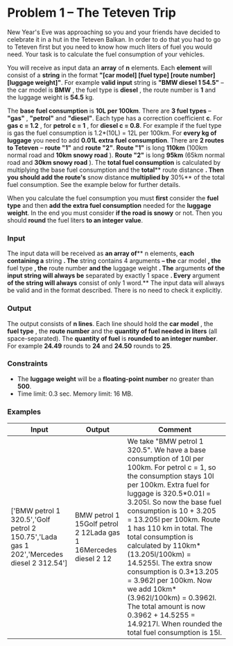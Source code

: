 # Problem 1 – The Teteven Trip

New Year&#39;s Eve was approaching so you and your friends have decided to celebrate it in a hut in the Teteven Balkan. In order to do that you had to go to Teteven first but you need to know how much liters of fuel you would need. Your task is to calculate the fuel consumption of your vehicles.

You will receive as input data an **array** of **n** elements. Each **element** will consist of a **string** in the format **&quot;[car model] [fuel type] [route number] [luggage weight]&quot;**. For example **valid input** string is **&quot;BMW diesel 1 54.5&quot;** – the car model is **BMW** , the fuel type is **diesel** , the route number is **1** and the luggage weight is **54.5** kg.

The **base fuel consumption** is **10L per 100km**. There are **3 fuel types** – **&quot;gas&quot;** , **&quot;petrol&quot;** and **&quot;diesel&quot;**. Each type has a correction coefficient **c**. For **gas c = 1.2** , for **petrol c = 1** , for **diesel c = 0.8**. For example if the fuel type is gas the fuel consumption is 1.2\*(10L) = 12L per 100km. For **every kg of luggage** you need to add **0.01L extra fuel consumption**. There are **2 routes to Teteven** – **route &quot;1&quot;** and **route &quot;2&quot;**. **Route &quot;1&quot;** is long **110km** (100km normal road and **10km snowy road** ). **Route &quot;2&quot;** is long **95km** (65km normal road and **30km snowy road** ). The **total fuel consumption** is calculated by multiplying the base fuel consumption and the **total**** route distance **. Then you should add the route&#39;s** snow distance **multiplied by** 30%** of the total fuel consumption. See the example below for further details.

When you calculate the fuel consumption you must **first** consider the **fuel type** and then **add the extra fuel consumption** needed for the **luggage weight**. In the end you must consider **if the road is snowy** or not. Then you should **round** the fuel liters **to an integer value**.

### Input

The input data will be received as **an array of**** n elements, **each containing a** string **. The** string contains 4 arguments **– the** car model **, the** fuel type **, the** route number **and the** luggage weight **. The** arguments **of the input string will always be** separated by exactly 1 space **. Every** argument **of the string will always** consist of only 1 word.** The input data will always be valid and in the format described. There is no need to check it explicitly.

### Output

The output consists of **n lines**. Each line should hold the **car model** , the **fuel type** , the **route number** and the **quantity of fuel needed in liters** (all space-separated). The **quantity of fuel** is **rounded to an integer number**. For example **24.49** rounds to **24** and **24.50** rounds to **25**.

### Constraints

- The **luggage weight** will be a **floating-point number** no greater than **500**.
- Time limit: 0.3 sec. Memory limit: 16 MB.

### Examples

| **Input** | **Output** | **Comment** |
| --- | --- | --- |
| [&#39;BMW petrol 1 320.5&#39;,&#39;Golf petrol 2 150.75&#39;,&#39;Lada gas 1 202&#39;,&#39;Mercedes diesel 2 312.54&#39;] | BMW petrol 1 15Golf petrol 2 12Lada gas 1 16Mercedes diesel 2 12 | We take &quot;BMW petrol 1 320.5&quot;. We have a base consumption of 10l per 100km. For petrol c = 1, so the consumption stays 10l per 100km. Extra fuel for luggage is 320.5\*0.01l = 3.205l. So now the base fuel consumption is 10 + 3.205 = 13.205l per 100km. Route 1 has 110 km in total. The total consumption is calculated by 110km\*(13.205l/100km) = 14.5255l. The extra snow consumption is 0.3\*13.205 = 3.962l per 100km. Now we add 10km\*(3.962l/100km) = 0.3962l. The total amount is now 0.3962 + 14.5255 = 14.9217l. When rounded the total fuel consumption is 15l. |